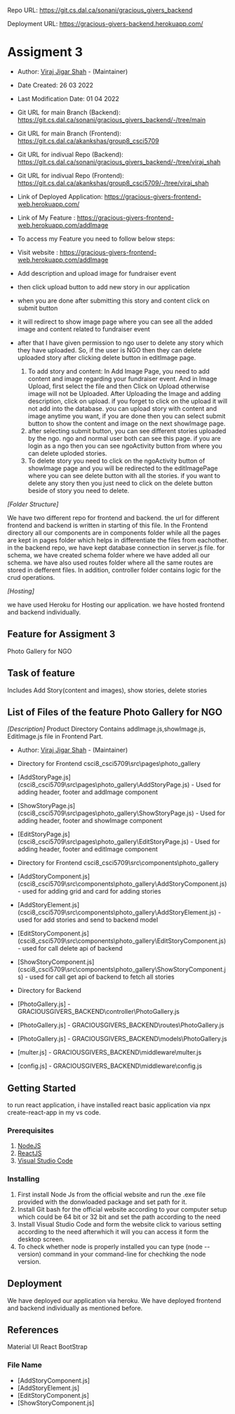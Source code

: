 Repo URL: https://git.cs.dal.ca/sonani/gracious_givers_backend

Deployment URL: https://gracious-givers-backend.herokuapp.com/


# Assigment 3

* Author: [Viraj Jigar Shah](viraj.shah@dal.ca) - (Maintainer)

* Date Created: 26 03 2022
* Last Modification Date: 01 04 2022

* Git URL for main Branch (Backend): https://git.cs.dal.ca/sonani/gracious_givers_backend/-/tree/main
* Git URL for main Branch (Frontend): https://git.cs.dal.ca/akankshas/group8_csci5709
* Git URL for indivual Repo (Backend): https://git.cs.dal.ca/sonani/gracious_givers_backend/-/tree/viraj_shah
* Git URL for indivual Repo (Frontend): https://git.cs.dal.ca/akankshas/group8_csci5709/-/tree/viraj_shah
* Link of Deployed Application: https://gracious-givers-frontend-web.herokuapp.com/
* Link of My Feature : https://gracious-givers-frontend-web.herokuapp.com/addImage

* To access my Feature you need to follow below steps:
 * Visit website : https://gracious-givers-frontend-web.herokuapp.com/addImage
 * Add description and upload image for fundraiser event
 * then click upload button to add new story in our application
 * when you are done after submitting this story and content click on submit button
 * it will redirect to show image page where you can see all the added image and content related to fundraiser event
 * after that I have given permission to ngo user to delete any story which they have uploaded. So, if the user is NGO then they can delete uploaded story after clicking delete button in editImage page.

   1) To add story and content:
      In Add Image Page, you need to add content and image regarding your fundraiser event.
      And in Image Upload, first select the file and then Click on Upload otherwise image will not be Uploaded.
      After Uploading the Image and adding description, click on upload. if you forget to click on the upload it will not add into the database.
      you can upload story with content and image anytime you want, if you are done then you can select submit button to show the content and image on the next showImage page.
   2) after selecting submit button, you can see different stories uploaded by the ngo. ngo and normal user both can see this page. if you are login as a ngo then you can see ngoActivity button from where you can delete uploded stories. 
   3) To delete story you need to click on the ngoActivity button of showImage page and you will be redirected to the editImagePage where you can see delete button with all the stories. if you want to delete any story then you just need to click on the delete button beside of story you need to delete.

*[Folder Structure]* 

We have two different repo for frontend and backend. the url for different frontend and backend is written in starting of this file.
In the Frontend directory all our components are in components folder while all the pages are kept in pages folder which helps in differentiate the files from eachother.
in the backend repo, we have kept database connection in server.js file. for schema, we have created schema folder where we have added all our schema. we have also used routes folder where all the same routes are stored in defferent files.
In addition, controller folder contains logic for the crud operations.

*[Hosting]*

we have used Heroku for Hosting our application. we have hosted frontend and backend individually.

## Feature for Assigment 3
Photo Gallery for NGO

## Task of feature
Includes Add Story(content and images), show stories, delete stories 

## List of Files of the feature Photo Gallery for NGO
*[Description]* 
Product Directory Contains addImage.js,showImage.js, EditImage.js file in Frontend Part.

* Author: [Viraj Jigar Shah](viraj.shah@dal.ca) - (Maintainer)

* Directory for Frontend csci8_csci5709\src\pages\photo_gallery

* [AddStoryPage.js] (csci8_csci5709\src\pages\photo_gallery\AddStoryPage.js) - Used for adding header, footer and addImage component
* [ShowStoryPage.js] (csci8_csci5709\src\pages\photo_gallery\ShowStoryPage.js) - Used for adding header, footer and showImage component
* [EditStoryPage.js] (csci8_csci5709\src\pages\photo_gallery\EditStoryPage.js) - Used for adding header, footer and editImage component

* Directory for Frontend csci8_csci5709\src\components\photo_gallery
* [AddStoryComponent.js] (csci8_csci5709\src\components\photo_gallery\AddStoryComponent.js) - used for adding grid and card for adding stories
* [AddStoryElement.js] (csci8_csci5709\src\components\photo_gallery\AddStoryElement.js) - used for add stories and send to backend model
* [EditStoryComponent.js] (csci8_csci5709\src\components\photo_gallery\EditStoryComponent.js) - used for call delete api of backend 
* [ShowStoryComponent.js] (csci8_csci5709\src\components\photo_gallery\ShowStoryComponent.js) - used for call get api of backend to fetch all stories  

* Directory for Backend
* [PhotoGallery.js] - GRACIOUSGIVERS_BACKEND\controller\PhotoGallery.js
* [PhotoGallery.js] - GRACIOUSGIVERS_BACKEND\routes\PhotoGallery.js
* [PhotoGallery.js] - GRACIOUSGIVERS_BACKEND\models\PhotoGallery.js
* [multer.js] - GRACIOUSGIVERS_BACKEND\middleware\multer.js
* [config.js] - GRACIOUSGIVERS_BACKEND\middleware\config.js

## Getting Started

to run react application, i have installed react basic application via npx create-react-app in my vs code.

### Prerequisites

1) [NodeJS](https://nodejs.org/en/)
2) [ReactJS](https://reactjs.org/)
3) [Visual Studio Code](https://code.visualstudio.com/)

### Installing

1) First install Node Js from the official website and run the .exe file provided with the donwloaded package and set path for it.
2) Install Git bash for the official website according to your computer setup which could be 64 bit or 32 bit and set the path according to the need 
3) Install Visual Studio Code and form the website click to various setting according to the need afterwhich it will you can access it form the desktop screen.
4) To check whether node is properly installed you can type (node --version) command in your command-line  for chechking the node version.


## Deployment

We have deployed our application via heroku. We have deployed frontend and backend individually as mentioned before.

## References 
Material UI
React BootStrap

### File Name
* [AddStoryComponent.js]
* [AddStoryElement.js] 
* [EditStoryComponent.js]
* [ShowStoryComponent.js]










